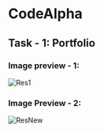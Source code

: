 # CodeAlpha
## Task - 1: Portfolio
### Image preview - 1:
![Res1](https://github.com/vinish2002/CodeAlpha_Portfolio/assets/93365433/839e391f-5ff1-4170-8d23-53494a82310e)
### Image Preview - 2:
![ResNew](https://github.com/vinish2002/CodeAlpha_Portfolio/assets/93365433/7c690c6e-2f1f-4ed6-afe4-26366dede6d7)
